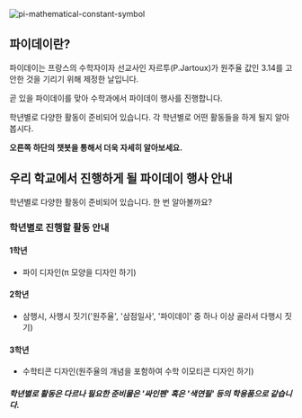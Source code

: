 ![pi-mathematical-constant-symbol](https://user-images.githubusercontent.com/81297228/119222250-54c4b780-bb2e-11eb-90d4-b08ca80a2d17.png)

## 파이데이란?

파이데이는 프랑스의 수학자이자 선교사인 자르투(P.Jartoux)가 원주율 값인 3.14를 고안한 것을 기리기 위해 제정한 날입니다.

곧 있을 파이데이를 맞아 수학과에서 파이데이 행사를 진행합니다.

학년별로 다양한 활동이 준비되어 있습니다. 각 학년별로 어떤 활동들을 하게 될지 알아봅시다.

**오른쪽 하단의 챗봇을 통해서 더욱 자세히 알아보세요.**

## 우리 학교에서 진행하게 될 파이데이 행사 안내

학년별로 다양한 활동이 준비되어 있습니다. 한 번 알아볼까요?

### 학년별로 진행할 활동 안내

#### 1학년
- 파이 디자인(π 모양을 디자인 하기)
#### 2학년
- 삼행시, 사행시 짓기('원주율', '삼점일사', '파이데이' 중 하나 이상 골라서 다행시 짓기)
#### 3학년
- 수학티콘 디자인(원주율의 개념을 포함하여 수학 이모티콘 디자인 하기)

##### 학년별로 활동은 다르나 필요한 준비물은 '싸인펜' 혹은 '색연필' 등의 학용품으로 같습니다.
